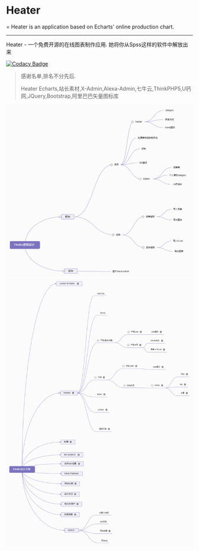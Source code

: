 #  Heater  #

= Heater is an application based on Echarts' online production chart.

----------



Heater - 一个免费开源的在线图表制作应用. 她将你从Spss这样的软件中解放出来

[![Codacy Badge](https://api.codacy.com/project/badge/Grade/c66736bd7f654275ae89fba9f8cfe0a7)](https://www.codacy.com/app/18408229270/Heater?utm_source=github.com&amp;utm_medium=referral&amp;utm_content=FerreWagner/Heater&amp;utm_campaign=Badge_Grade)




>感谢名单,排名不分先后.
>
>Heater
Echarts,站长素材,X-Admin,Alexa-Admin,七牛云,ThinkPHP5,U钙网,JQuery,Bootstrap,阿里巴巴矢量图标库

![Heater主体逻辑设计](public/static/Heater_logic.png)
![Heater设计方案](public/static/Heater_desgin.png)
